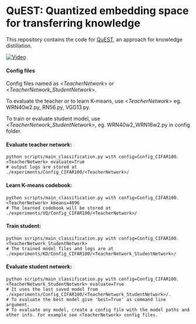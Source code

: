 # QuEST: Quantized embedding space for transferring knowledge
This repository contains the code for [QuEST](https://www.ecva.net/papers/eccv_2020/papers_ECCV/papers/123660171.pdf), an approach for knowledge distillation.

[![Video](http://img.youtube.com/vi/bJyJkAhjp88/0.jpg)](https://www.youtube.com/watch?v=bJyJkAhjp88)

#### Config files
Config files named as <*TeacherNetwork*> or <*TeacherNetwork_StudentNetwork*>.

To evaluate the teacher or to learn K-means, use <*TeacherNetwork*> eg. WRN40w2.py, RN56.py, VGG13.py.

To train or evaluate student model, use <*TeacherNetwork_StudentNetwork*>, eg. WRN40w2_WRN16w2.py in config folder.
#### Evaluate teacher network:
```
python scripts/main_classification.py with config=Config_CIFAR100.<TeacherNetwork> evaluate=True
# output logs are stored at ./experiments/Config_CIFAR100/<TeacherNetwork>/
```
#### Learn K-means codebook:
```
python scripts/main_classification.py with config=Config_CIFAR100.<TeacherNetwork> kmeans=4096
# The learned codebook will be stored at ./experiments/VQ/Config_CIFAR100/<TeacherNetwork>/
```
#### Train student:
```
python scripts/main_classification.py with config=Config_CIFAR100.<TeacherNetwork_StudentNetwork>
# The trained model files and logs are at ./experiments/KD/Config_CIFAR100/<TeacherNetwork_StudentNetwork>/
```

#### Evaluate student network:
```
python scripts/main_classification.py with config=Config_CIFAR100.<TeacherNetwork_StudentNetwork> evaluate=True
# It uses the last saved model from ./experiments/Config_CIFAR100/<TeacherNetwork_StudentNetwork>/.
# To evaluate the best model give 'best=True' as command line argument.
# To evaluate any model, create a config file with the model paths and other info. For example see <TeacherNetwork> config files.
```
